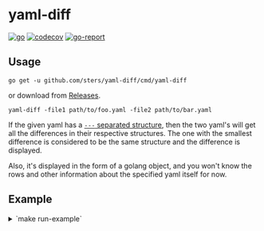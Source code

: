 # yaml-diff

[![go](https://github.com/sters/yaml-diff/workflows/Go/badge.svg)](https://github.com/sters/yaml-diff/actions?query=workflow%3AGo)
[![codecov](https://codecov.io/gh/sters/yaml-diff/branch/main/graph/badge.svg)](https://codecov.io/gh/sters/yaml-diff)
[![go-report](https://goreportcard.com/badge/github.com/sters/yaml-diff)](https://goreportcard.com/report/github.com/sters/yaml-diff)

## Usage

```
go get -u github.com/sters/yaml-diff/cmd/yaml-diff
```
or download from [Releases](https://github.com/sters/yaml-diff/releases).

```
yaml-diff -file1 path/to/foo.yaml -file2 path/to/bar.yaml
```

If the given yaml has a [`---` separated structure](https://yaml.org/spec/1.2/spec.html#id2760395), then the two yaml's will get all the differences in their respective structures. The one with the smallest difference is considered to be the same structure and the difference is displayed.

Also, it's displayed in the form of a golang object, and you won't know the rows and other information about the specified yaml itself for now.

## Example

<details><summary>`make run-example`</summary>

```text
go run cmd/yaml-diff/main.go -file1 example/a.yaml -file2 example/b.yaml
--- example/a.yaml
+++ example/b.yaml

  map[string]interface{}{
  	"this": map[string]interface{}{"is": map[string]interface{}{"the": string("same")}},
  }
  map[string]interface{}{
  	"apiVersion": string("v1"),
  	"kind":       string("Service"),
  	"metadata":   map[string]interface{}{"name": string("my-service")},
  	"spec": map[string]interface{}{
  		"ports": []interface{}{
  			map[string]interface{}{
- 				"port":       uint64(80),
+ 				"port":       uint64(8080),
  				"protocol":   string("TCP"),
  				"targetPort": uint64(9376),
  			},
  		},
  		"selector": map[string]interface{}{"app": string("MyApp")},
  	},
  }

  map[string]interface{}{
  	"apiVersion": string("apps/v1"),
  	"kind":       string("Deployment"),
  	"metadata":   map[string]interface{}{"labels": map[string]interface{}{"app": string("MyApp")}, "name": string("app-deployment")},
  	"spec": map[string]interface{}{
- 		"replicas": uint64(3),
+ 		"replicas": uint64(10),
  		"selector": map[string]interface{}{"matchLabels": map[string]interface{}{"app": string("MyApp")}},
  		"template": map[string]interface{}{
  			"metadata": map[string]interface{}{"labels": map[string]interface{}{"app": string("MyApp")}},
  			"spec": map[string]interface{}{
  				"containers": []interface{}{
  					map[string]interface{}{
- 						"image": string("my-app:1.0.0"),
+ 						"image": string("my-app:1.1.0"),
  						"name":  string("app"),
  						"ports": []interface{}{map[string]interface{}{"containerPort": uint64(9376)}},
  					},
  				},
  			},
  		},
  	},
  }

  map[string]interface{}{
+ 	"bar": []interface{}{string("missing in a.yaml")},
- 	"foo": string("missing-in-b"),
  }

+ map[string]interface{}{"baz": []interface{}{string("missing in a.yaml")}}
--------------------
go run cmd/yaml-diff/main.go -file1 example/b.yaml -file2 example/a.yaml
--- example/b.yaml
+++ example/a.yaml

  map[string]interface{}{
  	"this": map[string]interface{}{"is": map[string]interface{}{"the": string("same")}},
  }
  map[string]interface{}{
  	"apiVersion": string("v1"),
  	"kind":       string("Service"),
  	"metadata":   map[string]interface{}{"name": string("my-service")},
  	"spec": map[string]interface{}{
  		"ports": []interface{}{
  			map[string]interface{}{
- 				"port":       uint64(8080),
+ 				"port":       uint64(80),
  				"protocol":   string("TCP"),
  				"targetPort": uint64(9376),
  			},
  		},
  		"selector": map[string]interface{}{"app": string("MyApp")},
  	},
  }

  map[string]interface{}{
  	"apiVersion": string("apps/v1"),
  	"kind":       string("Deployment"),
  	"metadata":   map[string]interface{}{"labels": map[string]interface{}{"app": string("MyApp")}, "name": string("app-deployment")},
  	"spec": map[string]interface{}{
- 		"replicas": uint64(10),
+ 		"replicas": uint64(3),
  		"selector": map[string]interface{}{"matchLabels": map[string]interface{}{"app": string("MyApp")}},
  		"template": map[string]interface{}{
  			"metadata": map[string]interface{}{"labels": map[string]interface{}{"app": string("MyApp")}},
  			"spec": map[string]interface{}{
  				"containers": []interface{}{
  					map[string]interface{}{
- 						"image": string("my-app:1.1.0"),
+ 						"image": string("my-app:1.0.0"),
  						"name":  string("app"),
  						"ports": []interface{}{map[string]interface{}{"containerPort": uint64(9376)}},
  					},
  				},
  			},
  		},
  	},
  }

  map[string]interface{}{
- 	"bar": []interface{}{string("missing in a.yaml")},
+ 	"foo": string("missing-in-b"),
  }

- map[string]interface{}{"baz": []interface{}{string("missing in a.yaml")}}
```

</details>
